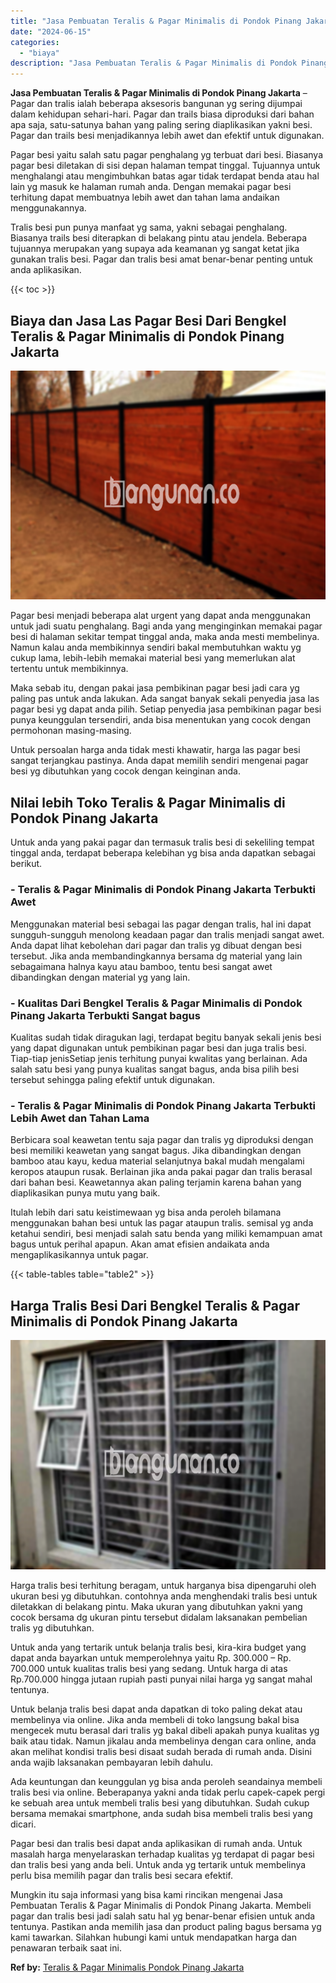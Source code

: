 ```yaml
---
title: "Jasa Pembuatan Teralis & Pagar Minimalis di Pondok Pinang Jakarta"
date: "2024-06-15"
categories: 
  - "biaya"
description: "Jasa Pembuatan Teralis & Pagar Minimalis di Pondok Pinang Jakarta. Mungkin itu saja informasi yang bisa kami rincikan mengenai Jasa Pembuatan Teralis & Pagar..."
---
```


**Jasa Pembuatan Teralis & Pagar Minimalis di Pondok Pinang Jakarta** – Pagar dan tralis ialah beberapa aksesoris bangunan yg sering dijumpai dalam kehidupan sehari-hari. Pagar dan trails biasa diproduksi dari bahan apa saja, satu-satunya bahan yang paling sering diaplikasikan yakni besi. Pagar dan trails besi menjadikannya lebih awet dan efektif untuk digunakan.

Pagar besi yaitu salah satu pagar penghalang yg terbuat dari besi. Biasanya pagar besi diletakan di sisi depan halaman tempat tinggal. Tujuannya untuk menghalangi atau mengimbuhkan batas agar tidak terdapat benda atau hal lain yg masuk ke halaman rumah anda. Dengan memakai pagar besi terhitung dapat membuatnya lebih awet dan tahan lama andaikan menggunakannya.

Tralis besi pun punya manfaat yg sama, yakni sebagai penghalang. Biasanya trails besi diterapkan di belakang pintu atau jendela. Beberapa tujuannya merupakan yang supaya ada keamanan yg sangat ketat jika gunakan tralis besi. Pagar dan tralis besi amat benar-benar penting untuk anda aplikasikan.

{{< toc >}}

## Biaya dan Jasa Las Pagar Besi Dari Bengkel Teralis & Pagar Minimalis di Pondok Pinang Jakarta

![Jasa Pembuatan Teralis & Pagar Minimalis di Pondok Pinang Jakarta](/images/pagar-minimalis-murah-26.png)

Pagar besi menjadi beberapa alat urgent yang dapat anda menggunakan untuk jadi suatu penghalang. Bagi anda yang menginginkan memakai pagar besi di halaman sekitar tempat tinggal anda, maka anda mesti membelinya. Namun kalau anda membikinnya sendiri bakal membutuhkan waktu yg cukup lama, lebih-lebih memakai material besi yang memerlukan alat tertentu untuk membikinnya.

Maka sebab itu, dengan pakai jasa pembikinan pagar besi jadi cara yg paling pas untuk anda lakukan. Ada sangat banyak sekali penyedia jasa las pagar besi yg dapat anda pilih. Setiap penyedia jasa pembikinan pagar besi punya keunggulan tersendiri, anda bisa menentukan yang cocok dengan permohonan masing-masing.

Untuk persoalan harga anda tidak mesti khawatir, harga las pagar besi sangat terjangkau pastinya. Anda dapat memilih sendiri mengenai pagar besi yg dibutuhkan yang cocok dengan keinginan anda.

## Nilai lebih Toko Teralis & Pagar Minimalis di Pondok Pinang Jakarta

Untuk anda yang pakai pagar dan termasuk tralis besi di sekeliling tempat tinggal anda, terdapat beberapa kelebihan yg bisa anda dapatkan sebagai berikut.

### \- Teralis & Pagar Minimalis di Pondok Pinang Jakarta Terbukti Awet

Menggunakan material besi sebagai las pagar dengan tralis, hal ini dapat sungguh-sungguh menolong keadaan pagar dan tralis menjadi sangat awet. Anda dapat lihat kebolehan dari pagar dan tralis yg dibuat dengan besi tersebut. Jika anda membandingkannya bersama dg material yang lain sebagaimana halnya kayu atau bamboo, tentu besi sangat awet dibandingkan dengan material yg yang lain.

### \- Kualitas Dari Bengkel Teralis & Pagar Minimalis di Pondok Pinang Jakarta Terbukti Sangat bagus

Kualitas sudah tidak diragukan lagi, terdapat begitu banyak sekali jenis besi yang dapat digunakan untuk pembikinan pagar besi dan juga tralis besi. Tiap-tiap jenisSetiap jenis terhitung punyai kwalitas yang berlainan. Ada salah satu besi yang punya kualitas sangat bagus, anda bisa pilih besi tersebut sehingga paling efektif untuk digunakan.

### \- Teralis & Pagar Minimalis di Pondok Pinang Jakarta Terbukti Lebih Awet dan Tahan Lama

Berbicara soal keawetan tentu saja pagar dan tralis yg diproduksi dengan besi memiliki keawetan yang sangat bagus. Jika dibandingkan dengan bamboo atau kayu, kedua material selanjutnya bakal mudah mengalami keropos ataupun rusak. Berlainan jika anda pakai pagar dan tralis berasal dari bahan besi. Keawetannya akan paling terjamin karena bahan yang diaplikasikan punya mutu yang baik.

Itulah lebih dari satu keistimewaan yg bisa anda peroleh bilamana menggunakan bahan besi untuk las pagar ataupun tralis. semisal yg anda ketahui sendiri, besi menjadi salah satu benda yang miliki kemampuan amat bagus untuk perihal apapun. Akan amat efisien andaikata anda mengaplikasikannya untuk pagar.

{{< table-tables table="table2" >}}

## Harga Tralis Besi Dari Bengkel Teralis & Pagar Minimalis di Pondok Pinang Jakarta

![Jasa Pembuatan Teralis & Pagar Minimalis di Pondok Pinang Jakarta](/images/teralis-minimalis-murah-22.png)

Harga tralis besi terhitung beragam, untuk harganya bisa dipengaruhi oleh ukuran besi yg dibutuhkan. contohnya anda menghendaki tralis besi untuk diletakkan di belakang pintu. Maka ukuran yang dibutuhkan yakni yang cocok bersama dg ukuran pintu tersebut didalam laksanakan pembelian tralis yg dibutuhkan.

Untuk anda yang tertarik untuk belanja tralis besi, kira-kira budget yang dapat anda bayarkan untuk memperolehnya yaitu Rp. 300.000 – Rp. 700.000 untuk kualitas tralis besi yang sedang. Untuk harga di atas Rp.700.000 hingga jutaan rupiah pasti punyai nilai harga yg sangat mahal tentunya.

Untuk belanja tralis besi dapat anda dapatkan di toko paling dekat atau membelinya via online. Jika anda membeli di toko langsung bakal bisa mengecek mutu berasal dari tralis yg bakal dibeli apakah punya kualitas yg baik atau tidak. Namun jikalau anda membelinya dengan cara online, anda akan melihat kondisi tralis besi disaat sudah berada di rumah anda. Disini anda wajib laksanakan pembayaran lebih dahulu.

Ada keuntungan dan keunggulan yg bisa anda peroleh seandainya membeli tralis besi via online. Beberapanya yakni anda tidak perlu capek-capek pergi ke sebuah area untuk membeli tralis besi yang dibutuhkan. Sudah cukup bersama memakai smartphone, anda sudah bisa membeli tralis besi yang dicari.

Pagar besi dan tralis besi dapat anda aplikasikan di rumah anda. Untuk masalah harga menyelaraskan terhadap kualitas yg terdapat di pagar besi dan tralis besi yang anda beli. Untuk anda yg tertarik untuk membelinya perlu bisa memilih pagar dan tralis besi secara efektif.

Mungkin itu saja informasi yang bisa kami rincikan mengenai Jasa Pembuatan Teralis & Pagar Minimalis di Pondok Pinang Jakarta. Membeli pagar dan tralis besi jadi salah satu hal yg benar-benar efisien untuk anda tentunya. Pastikan anda memilih jasa dan product paling bagus bersama yg kami tawarkan. Silahkan hubungi kami untuk mendapatkan harga dan penawaran terbaik saat ini.

**Ref by:** [Teralis & Pagar Minimalis Pondok Pinang Jakarta](https://id.wikipedia.org/wiki/Teralis)
